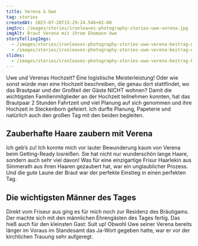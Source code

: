 ```yaml
---
title: Verena & Uwe
tag: stories
createdAt: 2023-07-28T15:29:24.546+02:00
imgSrc: /images/stories/ironleaves-photography-stories-uwe-verena.jpg
imgAlt: Braut Verena mit ihrem Ehemann Uwe
storyTellingImgs:
  - /images/stories/ironleaves-photography-stories-uwe-verena-beitrag-getting-ready-verena-haar-styling.jpg
  - /images/stories/ironleaves-photography-stories-uwe-verena-beitrag-getting-ready-lukas-braeutigam.jpg
slides:
  - /images/stories/ironleaves-photography-stories-uwe-verena-beitrag-hochzeitstorte-individuell-konditorei.jpg
---
```

Uwe und Verenas Hochzeit? Eine logistische Meisterleistung! Oder wie sonst würde man eine Hochzeit beschreiben, die genau dort stattfindet, wo das Brautpaar und der Großteil der Gäste NICHT wohnen? Damit die wichtigsten Familienmitglieder an der Hochzeit teilnehmen konnten, hat das Brautpaar 2 Stunden Fahrtzeit und viel Planung auf sich genommen und ihre Hochzeit in Steckenborn gefeiert. Ich durfte Planung, Papeterie und natürlich auch den großen Tag mit den beiden begleiten.

## Zauberhafte Haare zaubern mit Verena

Ich geb’s zu! Ich konnte mich vor lauter Bewunderung kaum von Verena beim Getting-Ready losreißen. Sie hat nicht nur wunderschön lange Haare, sondern auch sehr viel davon! Was für eine einzigartige Frisur Haarlekin aus Simmerath aus ihren Haaren gezaubert hat, war ein unglaublicher Prozess. Und die gute Laune der Braut war der perfekte Einstieg in einen perfekten Tag.

## Die wichtigsten Männer des Tages

Direkt vom Friseur aus ging es für mich noch zur Residenz des Bräutigams. Der machte sich mit den männlichen Ehrengästen des Tages fertig. Das hieß auch für den kleinsten Gast: Suit up! Obwohl Uwe seiner Verena bereits länger im Voraus im Standesamt das Ja-Wort gegeben hatte, war er vor der kirchlichen Trauung sehr aufgeregt. 